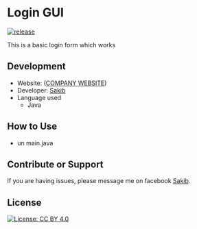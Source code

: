 # Login GUI
[![release](https://img.shields.io/badge/release-v1.0-red.svg?style=flat-square)]()

This is a basic login form which works

Development
-----------

- Website: ([COMPANY WEBSITE]())
- Developer: [Sakib](https://www.facebook.com/mdsadman.sakibkhan.39/)
- Language used
    - Java

How to Use
-----------
* un main.java

Contribute or Support
---------------------

If you are having issues, please message me on facebook [Sakib](https://www.facebook.com/mdsadman.sakibkhan.39/).

License
-------

[![License: CC BY 4.0](https://licensebuttons.net/l/by/4.0/80x15.png)](http://creativecommons.org/licenses/by/5.0/)
